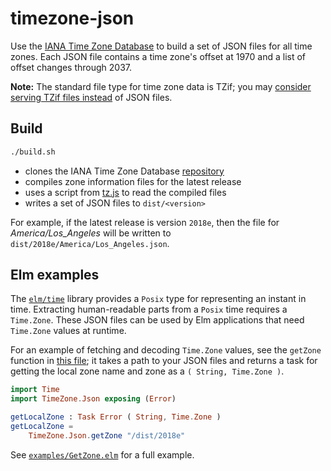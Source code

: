 # timezone-json

Use the [IANA Time Zone Database][tzdb] to build a set of JSON files for all time zones. Each JSON file contains a time zone's offset at 1970 and a list of offset changes through 2037.

**Note:** The standard file type for time zone data is TZif; you may [consider serving TZif files instead][tzif] of JSON files.


## Build

```bash
./build.sh
```

- clones the IANA Time Zone Database [repository][tz]
- compiles zone information files for the latest release
- uses a script from [tz.js][tzjs] to read the compiled files
- writes a set of JSON files to `dist/<version>`

For example, if the latest release is version `2018e`, then the file for _America/Los_Angeles_ will be written to `dist/2018e/America/Los_Angeles.json`.


## Elm examples

The [`elm/time`][elmtime] library provides a `Posix` type for representing an instant in time. Extracting human-readable parts from a `Posix` time requires a `Time.Zone`. These JSON files can be used by Elm applications that need `Time.Zone` values at runtime.

For an example of fetching and decoding `Time.Zone` values, see the `getZone` function in [this file][tzjson]; it takes a path to your JSON files and returns a task for getting the local zone name and zone as a `( String, Time.Zone )`.

```elm
import Time
import TimeZone.Json exposing (Error)

getLocalZone : Task Error ( String, Time.Zone )
getLocalZone =
    TimeZone.Json.getZone "/dist/2018e"
```

See [`examples/GetZone.elm`][getzone] for a full example.


[tzdb]: https://www.iana.org/time-zones
[tzif]: https://package.elm-lang.org/packages/justinmimbs/tzif/latest/
[tz]: https://github.com/eggert/tz
[tzjs]: https://github.com/dbaron/tz.js
[elmtime]: https://package.elm-lang.org/packages/elm/time/latest/
[tzjson]: https://github.com/justinmimbs/timezone-json/blob/master/src/TimeZone/Json.elm
[getzone]: https://github.com/justinmimbs/timezone-json/blob/master/examples/GetZone.elm
